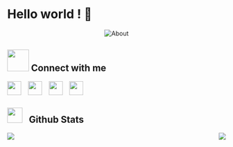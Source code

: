 # Hello world ! 👋 


<p align="center">
  <img src="https://readme-typing-svg.herokuapp.com?font=Fira+Code&duration=3200&pause=10&color=20C20E&center=true&vCenter=true&width=435&lines=Hey!+I'm+Zakaria;A+junior+data+scientist;A+software+developer;Also+a+graphic+designer;I+love+to+learn+new+stuff+%3C3;Welcome+here+%3A)" alt=About me">
</p>

<!-- ## About me 

<!--
**chelzakaria/chelzakaria** is a ✨ _special_ ✨ repository because its `README.md` (this file) appears on your GitHub profile.

Here are some ideas to get you started:

- 🔭 I’m currently working on ...
- 🌱 I’m currently learning ...
- 👯 I’m looking to collaborate on ...
- 🤔 I’m looking for help with ...
- 💬 Ask me about ...
- 📫 How to reach me: ...
- 😄 Pronouns: ...
- ⚡ Fun fact: ...
-->
## <img src='https://raw.githubusercontent.com/ShahriarShafin/ShahriarShafin/main/Assets/handshake.gif' width="50"> Connect with me
<a href="https://www.linkedin.com/in/" title="LinkedIn" target="_blank"><img align="center" height="32" width="32" src="https://upload.wikimedia.org/wikipedia/commons/c/ca/LinkedIn_logo_initials.png"/></a>&nbsp;&nbsp;&nbsp;
<a href="https://x.com/zakachel" title="Twitter" target="_blank"><img align="center" height="32" width="32" src="https://cdn.simpleicons.org/X"/></a>&nbsp;&nbsp;&nbsp;
<a href="https://instagram.com" title="Instagram" target="_blank"><img align="center" height="32" width="32" src="https://cdn.simpleicons.org/Instagram"/></a>&nbsp;&nbsp;&nbsp;
<a href="#" title="Mail" target="_blank"><img align="center" height="32" width="32" src="https://cdn.simpleicons.org/minutemailer"/></a>


<!--<## <img src="https://media2.giphy.com/media/QssGEmpkyEOhBCb7e1/giphy.gif?cid=ecf05e47a0n3gi1bfqntqmob8g9aid1oyj2wr3ds3mg700bl&rid=giphy.gif" width ="25"> &nbsp;&nbsp; Languages & Tools

a href="https://en.wikipedia.org/wiki/C_(programming_language)" title="C"><img height="32" width="32" src="https://cdn.simpleicons.org/C"/></a>&nbsp;&nbsp;<a href="https://en.wikipedia.org/wiki/C%2B%2B" title="C++"><img height="32" width="32" src="https://cdn.simpleicons.org/C++"/></a>&nbsp;&nbsp;<a href="https://www.python.org/" title="Python"><img height="32" width="32" src="https://cdn.simpleicons.org/Python"/></a>&nbsp;&nbsp; <a href="https://www.r-project.org/" title="R"><img height="32" width="32" src="https://cdn.simpleicons.org/R"/></a>&nbsp;&nbsp;<a href="https://www.java.com/" title="Java"><img height="32" width="32" src="https://raw.githubusercontent.com/devicons/devicon/master/icons/java/java-original.svg"/></a>&nbsp;&nbsp;<a href="https://www.tensorflow.org/" title="TensorFlow"><img height="32" width="32" src="https://cdn.simpleicons.org/TensorFlow"/></a>&nbsp;&nbsp;<a href="https://pytorch.org/" title="PyTorch"><img height="32" width="32" src="https://cdn.simpleicons.org/PyTorch"/></a>&nbsp;&nbsp; <a href="https://pandas.pydata.org/" title="Pandas"><img height="32" width="32" src="https://cdn.simpleicons.org/Pandas"/></a>&nbsp;&nbsp;<a href="https://numpy.org/" title="Numpy"><img height="32" width="32" src="https://cdn.simpleicons.org/numpy"/></a>&nbsp;&nbsp;<a href="https://scikit-learn.org/" title="scikitlearn"><img height="32" width="32" src="https://cdn.simpleicons.org/scikitlearn"/></a>&nbsp;&nbsp;<a href="https://opencv.org/" title="OpenCV"><img height="32" width="32" src="https://cdn.simpleicons.org/OpenCV"/></a>&nbsp;&nbsp;<a href="https://www.tableau.com/" title="tableau"><img height="32" width="32" src="https://cdn.simpleicons.org/tableau"/></a>&nbsp;&nbsp;<a href="https://powerbi.microsoft.com/" title="powerbi"><img height="32" width="32" src="https://cdn.simpleicons.org/powerbi"/></a>&nbsp;&nbsp;<a href="https://plotly.com/" title="plotly"><img height="32" width="32" src="https://cdn.simpleicons.org/plotly"/></a>&nbsp;&nbsp;<a href="https://www.selenium.dev/" title="Selenium"><img height="32" width="32" src="https://cdn.simpleicons.org/Selenium"/></a>&nbsp;&nbsp;<a href="https://git-scm.com/" title="Git"><img height="32" width="32" src="https://cdn.simpleicons.org/Git"/></a>&nbsp;&nbsp;<a href="https://www.mysql.com/" title="MySQL"><img height="32" width="32" src="https://cdn.simpleicons.org/MySQL"/></a>&nbsp;&nbsp;<a href="https://redis.io/" title="Redis"><img height="32" width="32" src="https://cdn.simpleicons.org/Redis"/></a>&nbsp;&nbsp;<a href="https://www.mongodb.com/" title="MongoDB"><img height="32" width="32" src="https://cdn.simpleicons.org/MongoDB"/></a>&nbsp;&nbsp;<a href="https://www.postgresql.org/" title="PostgreSQL"><img height="32" width="32" src="https://cdn.simpleicons.org/PostgreSQL"/></a>&nbsp;&nbsp; <a href="https://spark.apache.org/" title="apachespark"><img height="32" width="32" src="https://cdn.simpleicons.org/apachespark"/></a>&nbsp;&nbsp; <a href="https://hadoop.apache.org/" title="apachehadoop"><img height="32" width="32" src="https://cdn.simpleicons.org/apachehadoop"/></a>&nbsp;&nbsp; <a href="https://developer.mozilla.org/en-US/docs/Web/JavaScript" title="JavaScript"><img height="32" width="32" src="https://cdn.simpleicons.org/JavaScript"/></a>&nbsp;&nbsp;<a href="https://www.php.net/" title="PHP"><img height="32" width="32" src="https://cdn.simpleicons.org/PHP"/></a>&nbsp;&nbsp;<a href="https://developer.mozilla.org/en-US/docs/Web/HTML" title="HTML5"><img height="32" width="32" src="https://cdn.simpleicons.org/HTML5"/></a>&nbsp;&nbsp;<a href="https://developer.mozilla.org/en-US/docs/Web/CSS" title="CSS3"><img height="32" width="32" src="https://cdn.simpleicons.org/CSS3"/></a>&nbsp;&nbsp;<a href="https://laravel.com/" title="Laravel"><img height="32" width="32" src="https://cdn.simpleicons.org/Laravel"/></a>&nbsp;&nbsp;<a href="https://spring.io/projects/spring-boot/" title="springboot"><img height="32" width="32" src="https://cdn.simpleicons.org/springboot"/></a>&nbsp;&nbsp; <a href="https://www.linux.org/" title="Linux"><img height="32" width="32" src="https://cdn.simpleicons.org/Linux"/></a>&nbsp;&nbsp;<a href="https://www.docker.com/" title="Docker"><img height="32" width="32" src="https://cdn.simpleicons.org/Docker"/></a>&nbsp;&nbsp;<a href="https://www.rabbitmq.com/" title="RabbitMQ"><img height="32" width="32" src="https://cdn.simpleicons.org/RabbitMQ"/></a>&nbsp;&nbsp;<a href="https://clickhouse.tech/" title="ClickHouse"><img height="32" width="32" src="https://cdn.simpleicons.org/ClickHouse"/></a>&nbsp;&nbsp;<a href="https://www.figma.com/" title="Figma"><img height="32" width="32" src="https://cdn.simpleicons.org/Figma"/></a>&nbsp;&nbsp;<a href="https://www.adobe.com/products/photoshop.html" title="Adobe Photoshop"><img height="32" width="32" src="https://cdn.simpleicons.org/AdobePhotoshop"/></a>&nbsp;&nbsp;<a href="https://www.adobe.com/products/illustrator.html" title="Adobe Illustrator"><img height="32" width="32" src="https://cdn.simpleicons.org/AdobeIllustrator"/></a>&nbsp;&nbsp;-->

## <img src="https://media.giphy.com/media/iY8CRBdQXODJSCERIr/giphy.gif" width="35">&nbsp;&nbsp; Github Stats

<p><img align="left" src="https://github-readme-stats-idke-chelzakaria.vercel.app/api?username=chelzakaria&theme=radical&show_icons=true&count_private=true" /></p>

<p>&nbsp;<img align="right" src="https://github-readme-stats-idke-chelzakaria.vercel.app/api/top-langs/?username=chelzakaria&theme=radical&count_private=true&hide=blade,PHP&layout=compact" /></p>
